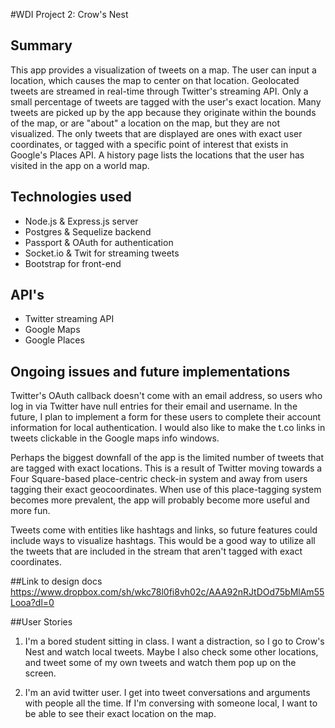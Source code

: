 #WDI Project 2: Crow's Nest

## Summary
This app provides a visualization of tweets on a map.  The user can input a location, which causes the map to center on that location.  Geolocated tweets are streamed in real-time through Twitter's streaming API.  Only a small percentage of tweets are tagged with the user's exact location.  Many tweets are picked up by the app because they originate within the bounds of the map, or are "about" a location on the map, but they are not visualized.  The only tweets that are displayed are ones with exact user coordinates, or tagged with a specific point of interest that exists in Google's Places API.  A history page lists the locations that the user has visited in the app on a world map.

## Technologies used
* Node.js & Express.js server
* Postgres & Sequelize backend
* Passport & OAuth for authentication
* Socket.io & Twit for streaming tweets
* Bootstrap for front-end

## API's
* Twitter streaming API
* Google Maps
* Google Places

## Ongoing issues and future implementations
Twitter's OAuth callback doesn't come with an email address, so users who log in via Twitter have null entries for their email and username. In the future, I plan to implement a form for these users to complete their account information for local authentication. I would also like to make the t.co links in tweets clickable in the Google maps info windows.

Perhaps the biggest downfall of the app is the limited number of tweets that are tagged with exact locations. This is a result of Twitter moving towards a Four Square-based place-centric check-in system and away from users tagging their exact geocoordinates.  When use of this place-tagging system becomes more prevalent, the app will probably become more useful and more fun.

Tweets come with entities like hashtags and links, so future features could include ways to visualize hashtags.  This would be a good way to utilize all the tweets that are included in the stream that aren't tagged with exact coordinates.

##Link to design docs
https://www.dropbox.com/sh/wkc78l0fi8vh02c/AAA92nRJtDOd75bMlAm55Looa?dl=0

##User Stories
1. I'm a bored student sitting in class. I want a distraction, so I go to Crow's Nest and watch local tweets.  Maybe I also check some other locations, and tweet some of my own tweets and watch them pop up on the screen.

2. I'm an avid twitter user. I get into tweet conversations and arguments with people all the time. If I'm conversing with someone local, I want to be able to see their exact location on the map.
